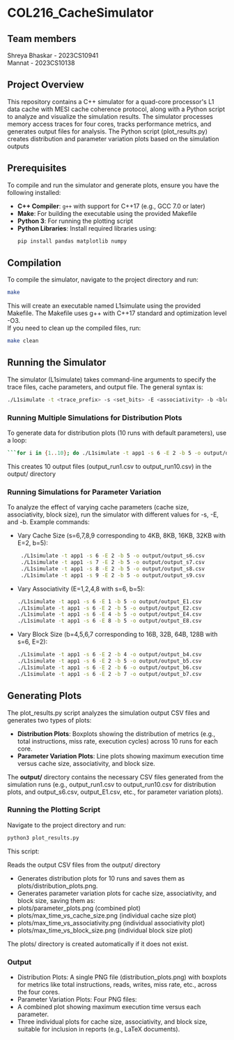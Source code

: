 # COL216_CacheSimulator

## Team members  
Shreya Bhaskar - 2023CS10941  
Mannat - 2023CS10138  


## Project Overview  
This repository contains a C++ simulator for a quad-core processor's L1 data cache with MESI cache coherence protocol, along with a Python script to analyze and visualize the simulation results. The  simulator processes memory access traces for four cores, tracks performance metrics, and generates output files for analysis. The Python script (plot_results.py) creates distribution and parameter   variation plots based on the simulation outputs  

## Prerequisites

To compile and run the simulator and generate plots, ensure you have the following installed:

- **C++ Compiler**: `g++` with support for C++17 (e.g., GCC 7.0 or later)
- **Make**: For building the executable using the provided Makefile
- **Python 3**: For running the plotting script
- **Python Libraries**: Install required libraries using:
  ```bash
  pip install pandas matplotlib numpy
## Compilation

To compile the simulator, navigate to the project directory and run:

```bash
make
```
This will create an executable named L1simulate using the provided Makefile. The Makefile uses g++ with C++17 standard and optimization level -O3.  
If you need to clean up the compiled files, run:

```bash
make clean
```
## Running the Simulator 

The simulator (L1simulate) takes command-line arguments to specify the trace files, cache parameters, and output file. The general syntax is:
```bash
./L1simulate -t <trace_prefix> -s <set_bits> -E <associativity> -b <block_bits> -o <outfilename>
```
### Running Multiple Simulations for Distribution Plots
To generate data for distribution plots (10 runs with default parameters), use a loop:
```bash
```for i in {1..10}; do ./L1simulate -t app1 -s 6 -E 2 -b 5 -o output/output_run${i}.csv; done
```
This creates 10 output files (output_run1.csv to output_run10.csv) in the output/ directory

### Running Simulations for Parameter Variation
To analyze the effect of varying cache parameters (cache size, associativity, block size), run the simulator with different values for -s, -E, and -b. Example commands:

* Vary Cache Size (s=6,7,8,9 corresponding to 4KB, 8KB, 16KB, 32KB with E=2, b=5):
  
  ```bash
   ./L1simulate -t app1 -s 6 -E 2 -b 5 -o output/output_s6.csv
   ./L1simulate -t app1 -s 7 -E 2 -b 5 -o output/output_s7.csv
   ./L1simulate -t app1 -s 8 -E 2 -b 5 -o output/output_s8.csv
   ./L1simulate -t app1 -s 9 -E 2 -b 5 -o output/output_s9.csv
  ```
* Vary Associativity (E=1,2,4,8 with s=6, b=5):
     ```bash
   ./L1simulate -t app1 -s 6 -E 1 -b 5 -o output/output_E1.csv
   ./L1simulate -t app1 -s 6 -E 2 -b 5 -o output/output_E2.csv
   ./L1simulate -t app1 -s 6 -E 4 -b 5 -o output/output_E4.csv
   ./L1simulate -t app1 -s 6 -E 8 -b 5 -o output/output_E8.csv
     ```
* Vary Block Size (b=4,5,6,7 corresponding to 16B, 32B, 64B, 128B with s=6, E=2):
    ```bash
  ./L1simulate -t app1 -s 6 -E 2 -b 4 -o output/output_b4.csv
  ./L1simulate -t app1 -s 6 -E 2 -b 5 -o output/output_b5.csv
  ./L1simulate -t app1 -s 6 -E 2 -b 6 -o output/output_b6.csv
  ./L1simulate -t app1 -s 6 -E 2 -b 7 -o output/output_b7.csv
    ```
## Generating Plots
The plot_results.py script analyzes the simulation output CSV files and generates two types of plots:
* **Distribution Plots**: Boxplots showing the distribution of metrics (e.g., total instructions, miss rate, execution cycles) across 10 runs for each core.
* **Parameter Variation Plots**: Line plots showing maximum execution time versus cache size, associativity, and block size.

    
The **output/** directory contains the necessary CSV files generated from the simulation runs (e.g., output_run1.csv to output_run10.csv for distribution plots, and output_s6.csv, output_E1.csv, etc., for parameter variation plots).

### Running the Plotting Script
Navigate to the project directory and run:
```bash
python3 plot_results.py
```
This script:

Reads the output CSV files from the output/ directory

* Generates distribution plots for 10 runs and saves them as plots/distribution_plots.png.
* Generates parameter variation plots for cache size, associativity, and block size, saving them as:
* plots/parameter_plots.png (combined plot)
* plots/max_time_vs_cache_size.png (individual cache size plot)
* plots/max_time_vs_associativity.png (individual associativity plot)
* plots/max_time_vs_block_size.png (individual block size plot)

The plots/ directory is created automatically if it does not exist.
 ### Output
- Distribution Plots: A single PNG file (distribution_plots.png) with boxplots for metrics like total instructions, reads, writes, miss rate, etc., across the four cores.
- Parameter Variation Plots: Four PNG files:
- A combined plot showing maximum execution time versus each parameter.
- Three individual plots for cache size, associativity, and block size, suitable for inclusion in reports (e.g., LaTeX documents).
